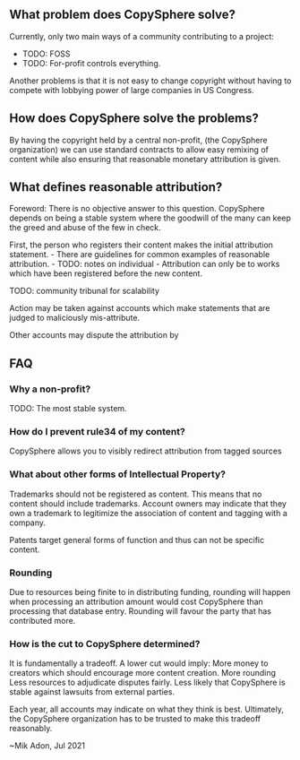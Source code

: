 ## What problem does CopySphere solve?
Currently, only two main ways of a community contributing to a project:

- TODO: FOSS
- TODO: For-profit controls everything.

Another problems is that it is not easy to change copyright without
having to compete with lobbying power of large companies in US Congress.

## How does CopySphere solve the problems?
By having the copyright held by a central non-profit, (the CopySphere organization)
we can use standard contracts to allow easy remixing of content
while also ensuring that reasonable monetary attribution is given.

## What defines reasonable attribution?
Foreword:
There is no objective answer to this question.
CopySphere depends on being a stable system where the goodwill of the many
can keep the greed and abuse of the few in check.

First, the person who registers their content makes the initial attribution statement.
    - There are guidelines for common examples of reasonable attribution.
    - TODO: notes on individual
    - Attribution can only be to works which have been registered before the new content.

TODO: community tribunal for scalability

Action may be taken against accounts which make statements that are judged to maliciously mis-attribute.

Other accounts may dispute the attribution by

## FAQ

### Why a non-profit?
TODO: The most stable system.

### How do I prevent rule34 of my content?
CopySphere allows you to visibly redirect attribution from tagged sources

### What about other forms of Intellectual Property?
Trademarks should not be registered as content.
This means that no content should include trademarks.
Account owners may indicate that they own a trademark to legitimize
the association of content and tagging with a company.

Patents target general forms of function and thus can not be specific content.

### Rounding
Due to resources being finite to in distributing funding,
rounding will happen when processing an attribution amount would cost CopySphere than processing that database entry.
Rounding will favour the party that has contributed more.


### How is the cut to CopySphere determined?
It is fundamentally a tradeoff. A lower cut would imply:
    More money to creators which should encourage more content creation.
    More rounding
    Less resources to adjudicate disputes fairly.
    Less likely that CopySphere is stable against lawsuits from external parties.

Each year, all accounts may indicate on what they think is best.
Ultimately, the CopySphere organization has to be trusted to make this tradeoff reasonably.

~Mik Adon, Jul 2021
